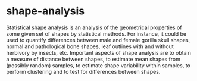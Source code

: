 # shape-analysis
Statistical shape analysis is an analysis of the geometrical properties of some given set of shapes by statistical methods. For instance, it could be used to quantify differences between male and female gorilla skull shapes, normal and pathological bone shapes, leaf outlines with and without herbivory by insects, etc. Important aspects of shape analysis are to obtain a measure of distance between shapes, to estimate mean shapes from (possibly random) samples, to estimate shape variability within samples, to perform clustering and to test for differences between shapes.